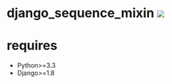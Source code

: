 # django_sequence_mixin ![](https://travis-ci.org/okwrtdsh/django_sequence_mixin.svg?branch=master)

# requires
* Python>=3.3
* Django>=1.8
